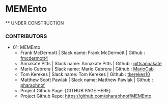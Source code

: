 # MEMEnto

**  UNDER CONSTRUCTION

<!-- ### Groups Example
  * 99: Code Warriors
    * John Smith | Slack name: John Smith | Github : jsmith
    * Jenny Frank | Slack name: J. Frank | Github : jfrank
    * Lance Clark | Slack: Lance | GitHub: lclark
    * Nick Upshaw | slack name: Nick U. | Github: upshaw1
    * https://awesomeproject.github.io/Project1/
    * https://github.com/stanman/project1 -->
### CONTRIBUTORS
  * 01: MEMEnto
    * Frank McDermott | Slack name: Frank McDermott | Github : [fmcdermott4](https://github.com/fmcdermott4)
    * Annakate Pitts | Slack name: Annakate Pitts | Github : [pittsannakate](https://github.com/pittsannakate)
    * Mario Cabrera | Slack name: Mario Cabrera | Github : [MarioCab](https://github.com/MarioCab)
    * Tom Kerekes | Slack name: Tom Kerekes | Github : [tkerekes10](https://github.com/tkerekes10)
    * Matthew Scott Pawlak | Slack name: Matthew Pawlak | Github : [pharaohnof](https://github.com/pharaohnof)
    * Project Github Page: [GITHUB PAGE HERE]
    * Project Github Repo: https://github.com/pharaohnof/MEMEnto